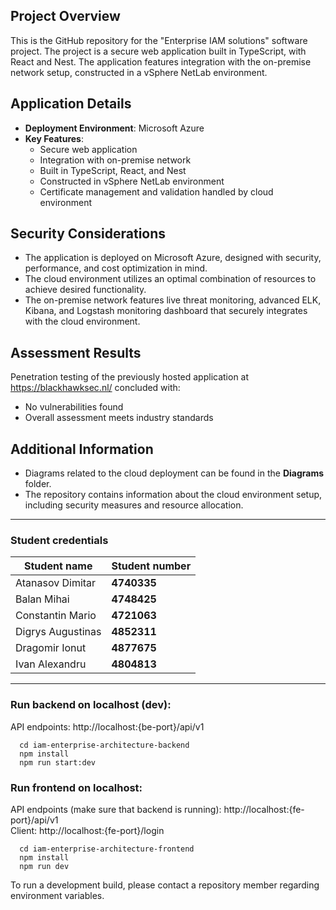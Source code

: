## Project Overview

This is the GitHub repository for the "Enterprise IAM solutions" software project. The project is a secure web application built in TypeScript, with React and Nest. The application features integration with the on-premise network setup, constructed in a vSphere NetLab environment.

## Application Details

- **Deployment Environment**: Microsoft Azure
- **Key Features**:
  - Secure web application
  - Integration with on-premise network
  - Built in TypeScript, React, and Nest
  - Constructed in vSphere NetLab environment
  - Certificate management and validation handled by cloud environment

## Security Considerations

- The application is deployed on Microsoft Azure, designed with security, performance, and cost optimization in mind.
- The cloud environment utilizes an optimal combination of resources to achieve desired functionality.
- The on-premise network features live threat monitoring, advanced ELK, Kibana, and Logstash monitoring dashboard that securely integrates with the cloud environment.

## Assessment Results

Penetration testing of the previously hosted application at https://blackhawksec.nl/ concluded with:

- No vulnerabilities found
- Overall assessment meets industry standards

## Additional Information

- Diagrams related to the cloud deployment can be found in the <b>Diagrams</b> folder.
- The repository contains information about the cloud environment setup, including security measures and resource allocation.
___

### Student credentials

| Student name       | Student number     |
|--------------------|--------------------|
| Atanasov Dimitar   | **4740335**        | 
| Balan Mihai        | **4748425**        |
| Constantin Mario   | **4721063**        |   
| Digrys Augustinas  | **4852311**        | 
| Dragomir Ionut     | **4877675**        | 
| Ivan Alexandru     | **4804813**        | 
___


### Run backend on localhost (dev):
  API endpoints: http://localhost:{be-port}/api/v1  
```
  cd iam-enterprise-architecture-backend
  npm install
  npm run start:dev
```

### Run frontend on localhost:
API endpoints (make sure that backend is running): http://localhost:{fe-port}/api/v1  
Client: http://localhost:{fe-port}/login
```
  cd iam-enterprise-architecture-frontend
  npm install
  npm run dev
```

To run a development build, please contact a repository member regarding environment variables.
